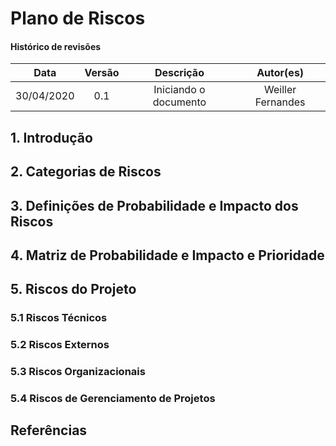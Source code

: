 # Plano de Riscos

#### Histórico de revisões
|   Data   |  Versão  |        Descrição       |          Autor(es)          |
|:--------:|:--------:|:----------------------:|:---------------------------:|
|30/04/2020|   0.1    | Iniciando o documento  |  Weiller Fernandes  |

## 1. Introdução

## 2. Categorias de Riscos

## 3. Definições de Probabilidade e Impacto dos Riscos

## 4. Matriz de Probabilidade e Impacto e Prioridade

## 5. Riscos do Projeto

### 5.1 Riscos Técnicos

### 5.2 Riscos Externos

### 5.3 Riscos Organizacionais

### 5.4 Riscos de Gerenciamento de Projetos

## Referências
